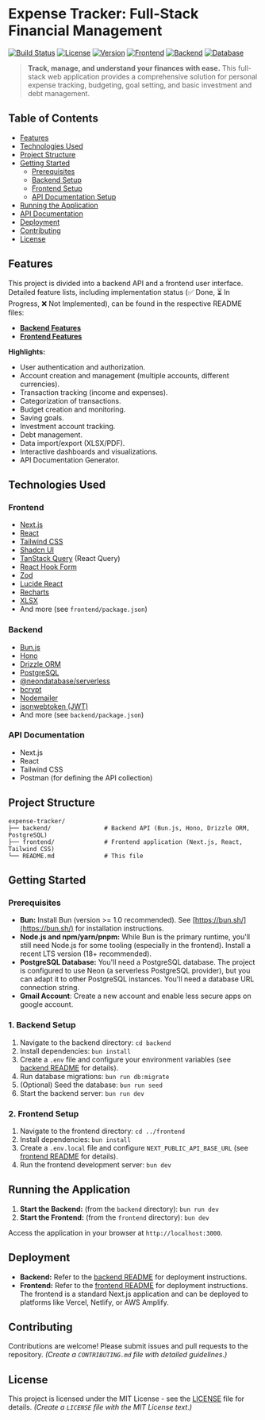 # Expense Tracker: Full-Stack Financial Management

[![Build Status](https://img.shields.io/badge/build-passing-brightgreen.svg?style=flat-square)](https://your-build-pipeline-url) [![License](https://img.shields.io/badge/license-MIT-blue.svg?style=flat-square)](LICENSE) [![Version](https://img.shields.io/badge/version-0.1.0-orange.svg?style=flat-square)]()  [![Frontend](https://img.shields.io/badge/frontend-Next.js-black.svg?style=flat-square&logo=next.js&logoColor=white)](frontend) [![Backend](https://img.shields.io/badge/backend-Bun.js-black.svg?style=flat-square&logo=bun&logoColor=white)](backend) [![Database](https://img.shields.io/badge/database-PostgreSQL-blue.svg?style=flat-square&logo=postgresql&logoColor=white)](https://www.postgresql.org/) <!-- Add more badges as needed -->

<!-- Optional: Add a large, visually appealing banner image here.  It should be placed in the `public` folder of your frontend, and the path adjusted accordingly.
<img src="frontend/public/banner.png" alt="Expense Tracker Banner" width="100%">
-->

> **Track, manage, and understand your finances with ease.** This full-stack web application provides a comprehensive solution for personal expense tracking, budgeting, goal setting, and basic investment and debt management.

## Table of Contents

*   [Features](#features)
*   [Technologies Used](#technologies-used)
*   [Project Structure](#project-structure)
*   [Getting Started](#getting-started)
    *   [Prerequisites](#prerequisites)
    *   [Backend Setup](#1-backend-setup)
    *   [Frontend Setup](#2-frontend-setup)
    *   [API Documentation Setup](#3-api-documentation-setup)
*   [Running the Application](#running-the-application)
*   [API Documentation](#api-documentation)
*   [Deployment](#deployment)
*   [Contributing](#contributing)
*   [License](#license)

## Features

This project is divided into a backend API and a frontend user interface.  Detailed feature lists, including implementation status (✅ Done, ⏳ In Progress, ❌ Not Implemented), can be found in the respective README files:

*   **[Backend Features](./backend/README.md)**
*   **[Frontend Features](./frontend/README.md)**

**Highlights:**

*   User authentication and authorization.
*   Account creation and management (multiple accounts, different currencies).
*   Transaction tracking (income and expenses).
*   Categorization of transactions.
*   Budget creation and monitoring.
*   Saving goals.
*   Investment account tracking.
*   Debt management.
*   Data import/export (XLSX/PDF).
*   Interactive dashboards and visualizations.
*   API Documentation Generator.

## Technologies Used

### Frontend

*   [Next.js](https://nextjs.org/)
*   [React](https://react.dev/)
*   [Tailwind CSS](https://tailwindcss.com/)
*   [Shadcn UI](https://ui.shadcn.com/)
*   [TanStack Query](https://tanstack.com/query/v4) (React Query)
*   [React Hook Form](https://react-hook-form.com/)
*   [Zod](https://zod.dev/)
*   [Lucide React](https://lucide.dev/icons/)
*   [Recharts](https://recharts.org/en-US/)
*   [XLSX](https://sheetjs.com/)
* And more (see `frontend/package.json`)

### Backend

*   [Bun.js](https://bun.sh/)
*   [Hono](https://hono.dev/)
*   [Drizzle ORM](https://orm.drizzle.team/)
*   [PostgreSQL](https://www.postgresql.org/)
*   [@neondatabase/serverless](https://neon.tech/)
*   [bcrypt](https://www.npmjs.com/package/bcrypt)
*   [Nodemailer](https://nodemailer.com/about/)
*   [jsonwebtoken (JWT)](https://jwt.io/)
* And more (see `backend/package.json`)

### API Documentation

*  Next.js
*  React
*  Tailwind CSS
*  Postman (for defining the API collection)

## Project Structure

```
expense-tracker/
├── backend/               # Backend API (Bun.js, Hono, Drizzle ORM, PostgreSQL)
├── frontend/              # Frontend application (Next.js, React, Tailwind CSS)
└── README.md              # This file
```

## Getting Started

### Prerequisites

*   **Bun:**  Install Bun (version >= 1.0 recommended).  See [https://bun.sh/](https://bun.sh/) for installation instructions.
*   **Node.js and npm/yarn/pnpm:** While Bun is the primary runtime, you'll still need Node.js for some tooling (especially in the frontend).  Install a recent LTS version (18+ recommended).
*   **PostgreSQL Database:** You'll need a PostgreSQL database.  The project is configured to use Neon (a serverless PostgreSQL provider), but you can adapt it to other PostgreSQL instances.  You'll need a database URL connection string.
* **Gmail Account**: Create a new account and enable less secure apps on google account.

### 1. Backend Setup

1.  Navigate to the backend directory: `cd backend`
2.  Install dependencies: `bun install`
3.  Create a `.env` file and configure your environment variables (see [backend README](./backend/README.md) for details).
4.  Run database migrations: `bun run db:migrate`
5.  (Optional) Seed the database: `bun run seed`
6.  Start the backend server: `bun run dev`

### 2. Frontend Setup

1.  Navigate to the frontend directory: `cd ../frontend`
2.  Install dependencies: `bun install`
3.  Create a `.env.local` file and configure `NEXT_PUBLIC_API_BASE_URL` (see [frontend README](./frontend/README.md) for details).
4.  Run the frontend development server: `bun dev`

## Running the Application

1.  **Start the Backend:** (from the `backend` directory): `bun run dev`
2.  **Start the Frontend:** (from the `frontend` directory): `bun dev`

Access the application in your browser at `http://localhost:3000`.

## Deployment

*   **Backend:**  Refer to the [backend README](./backend/README.md) for deployment instructions.
*   **Frontend:**  Refer to the [frontend README](./frontend/README.md) for deployment instructions.  The frontend is a standard Next.js application and can be deployed to platforms like Vercel, Netlify, or AWS Amplify.

## Contributing

Contributions are welcome!  Please submit issues and pull requests to the repository.  *(Create a `CONTRIBUTING.md` file with detailed guidelines.)*

## License

This project is licensed under the MIT License - see the [LICENSE](LICENSE) file for details. *(Create a `LICENSE` file with the MIT License text.)*
